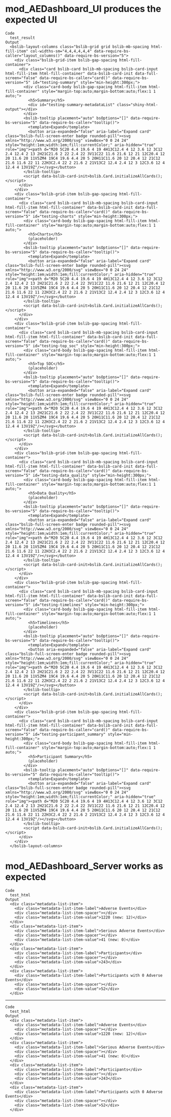 # mod_AEDashboard_UI produces the expected UI

    Code
      test_result
    Output
      <bslib-layout-columns class="bslib-grid grid bslib-mb-spacing html-fill-item" col-widths-sm="4,4,4,4,4,4" data-require-bs-caller="layout_columns()" data-require-bs-version="5">
        <div class="bslib-grid-item bslib-gap-spacing html-fill-container">
          <div class="card bslib-card bslib-mb-spacing bslib-card-input html-fill-item html-fill-container" data-bslib-card-init data-full-screen="false" data-require-bs-caller="card()" data-require-bs-version="5" id="testing-summary" style="min-height:300px;">
            <div class="card-body bslib-gap-spacing html-fill-item html-fill-container" style="margin-top:auto;margin-bottom:auto;flex:1 1 auto;">
              <h5>Summary</h5>
              <div id="testing-summary-metadataList" class="shiny-html-output"></div>
            </div>
            <bslib-tooltip placement="auto" bsOptions="[]" data-require-bs-version="5" data-require-bs-caller="tooltip()">
              <template>Expand</template>
              <button aria-expanded="false" aria-label="Expand card" class="bslib-full-screen-enter badge rounded-pill"><svg xmlns="http://www.w3.org/2000/svg" viewBox="0 0 24 24" style="height:1em;width:1em;fill:currentColor;" aria-hidden="true" role="img"><path d="M20 5C20 4.4 19.6 4 19 4H13C12.4 4 12 3.6 12 3C12 2.4 12.4 2 13 2H21C21.6 2 22 2.4 22 3V11C22 11.6 21.6 12 21 12C20.4 12 20 11.6 20 11V5ZM4 19C4 19.6 4.4 20 5 20H11C11.6 20 12 20.4 12 21C12 21.6 11.6 22 11 22H3C2.4 22 2 21.6 2 21V13C2 12.4 2.4 12 3 12C3.6 12 4 12.4 4 13V19Z"/></svg></button>
            </bslib-tooltip>
            <script data-bslib-card-init>bslib.Card.initializeAllCards();</script>
          </div>
        </div>
        <div class="bslib-grid-item bslib-gap-spacing html-fill-container">
          <div class="card bslib-card bslib-mb-spacing bslib-card-input html-fill-item html-fill-container" data-bslib-card-init data-full-screen="false" data-require-bs-caller="card()" data-require-bs-version="5" id="testing-charts" style="min-height:300px;">
            <div class="card-body bslib-gap-spacing html-fill-item html-fill-container" style="margin-top:auto;margin-bottom:auto;flex:1 1 auto;">
              <h5>Charts</h5>
              (placeholder)
            </div>
            <bslib-tooltip placement="auto" bsOptions="[]" data-require-bs-version="5" data-require-bs-caller="tooltip()">
              <template>Expand</template>
              <button aria-expanded="false" aria-label="Expand card" class="bslib-full-screen-enter badge rounded-pill"><svg xmlns="http://www.w3.org/2000/svg" viewBox="0 0 24 24" style="height:1em;width:1em;fill:currentColor;" aria-hidden="true" role="img"><path d="M20 5C20 4.4 19.6 4 19 4H13C12.4 4 12 3.6 12 3C12 2.4 12.4 2 13 2H21C21.6 2 22 2.4 22 3V11C22 11.6 21.6 12 21 12C20.4 12 20 11.6 20 11V5ZM4 19C4 19.6 4.4 20 5 20H11C11.6 20 12 20.4 12 21C12 21.6 11.6 22 11 22H3C2.4 22 2 21.6 2 21V13C2 12.4 2.4 12 3 12C3.6 12 4 12.4 4 13V19Z"/></svg></button>
            </bslib-tooltip>
            <script data-bslib-card-init>bslib.Card.initializeAllCards();</script>
          </div>
        </div>
        <div class="bslib-grid-item bslib-gap-spacing html-fill-container">
          <div class="card bslib-card bslib-mb-spacing bslib-card-input html-fill-item html-fill-container" data-bslib-card-init data-full-screen="false" data-require-bs-caller="card()" data-require-bs-version="5" id="testing-top_soc" style="min-height:300px;">
            <div class="card-body bslib-gap-spacing html-fill-item html-fill-container" style="margin-top:auto;margin-bottom:auto;flex:1 1 auto;">
              <h5>Top SOC</h5>
              (placeholder)
            </div>
            <bslib-tooltip placement="auto" bsOptions="[]" data-require-bs-version="5" data-require-bs-caller="tooltip()">
              <template>Expand</template>
              <button aria-expanded="false" aria-label="Expand card" class="bslib-full-screen-enter badge rounded-pill"><svg xmlns="http://www.w3.org/2000/svg" viewBox="0 0 24 24" style="height:1em;width:1em;fill:currentColor;" aria-hidden="true" role="img"><path d="M20 5C20 4.4 19.6 4 19 4H13C12.4 4 12 3.6 12 3C12 2.4 12.4 2 13 2H21C21.6 2 22 2.4 22 3V11C22 11.6 21.6 12 21 12C20.4 12 20 11.6 20 11V5ZM4 19C4 19.6 4.4 20 5 20H11C11.6 20 12 20.4 12 21C12 21.6 11.6 22 11 22H3C2.4 22 2 21.6 2 21V13C2 12.4 2.4 12 3 12C3.6 12 4 12.4 4 13V19Z"/></svg></button>
            </bslib-tooltip>
            <script data-bslib-card-init>bslib.Card.initializeAllCards();</script>
          </div>
        </div>
        <div class="bslib-grid-item bslib-gap-spacing html-fill-container">
          <div class="card bslib-card bslib-mb-spacing bslib-card-input html-fill-item html-fill-container" data-bslib-card-init data-full-screen="false" data-require-bs-caller="card()" data-require-bs-version="5" id="testing-data_quality" style="min-height:300px;">
            <div class="card-body bslib-gap-spacing html-fill-item html-fill-container" style="margin-top:auto;margin-bottom:auto;flex:1 1 auto;">
              <h5>Data Quality</h5>
              (placeholder)
            </div>
            <bslib-tooltip placement="auto" bsOptions="[]" data-require-bs-version="5" data-require-bs-caller="tooltip()">
              <template>Expand</template>
              <button aria-expanded="false" aria-label="Expand card" class="bslib-full-screen-enter badge rounded-pill"><svg xmlns="http://www.w3.org/2000/svg" viewBox="0 0 24 24" style="height:1em;width:1em;fill:currentColor;" aria-hidden="true" role="img"><path d="M20 5C20 4.4 19.6 4 19 4H13C12.4 4 12 3.6 12 3C12 2.4 12.4 2 13 2H21C21.6 2 22 2.4 22 3V11C22 11.6 21.6 12 21 12C20.4 12 20 11.6 20 11V5ZM4 19C4 19.6 4.4 20 5 20H11C11.6 20 12 20.4 12 21C12 21.6 11.6 22 11 22H3C2.4 22 2 21.6 2 21V13C2 12.4 2.4 12 3 12C3.6 12 4 12.4 4 13V19Z"/></svg></button>
            </bslib-tooltip>
            <script data-bslib-card-init>bslib.Card.initializeAllCards();</script>
          </div>
        </div>
        <div class="bslib-grid-item bslib-gap-spacing html-fill-container">
          <div class="card bslib-card bslib-mb-spacing bslib-card-input html-fill-item html-fill-container" data-bslib-card-init data-full-screen="false" data-require-bs-caller="card()" data-require-bs-version="5" id="testing-timelines" style="min-height:300px;">
            <div class="card-body bslib-gap-spacing html-fill-item html-fill-container" style="margin-top:auto;margin-bottom:auto;flex:1 1 auto;">
              <h5>Timelines</h5>
              (placeholder)
            </div>
            <bslib-tooltip placement="auto" bsOptions="[]" data-require-bs-version="5" data-require-bs-caller="tooltip()">
              <template>Expand</template>
              <button aria-expanded="false" aria-label="Expand card" class="bslib-full-screen-enter badge rounded-pill"><svg xmlns="http://www.w3.org/2000/svg" viewBox="0 0 24 24" style="height:1em;width:1em;fill:currentColor;" aria-hidden="true" role="img"><path d="M20 5C20 4.4 19.6 4 19 4H13C12.4 4 12 3.6 12 3C12 2.4 12.4 2 13 2H21C21.6 2 22 2.4 22 3V11C22 11.6 21.6 12 21 12C20.4 12 20 11.6 20 11V5ZM4 19C4 19.6 4.4 20 5 20H11C11.6 20 12 20.4 12 21C12 21.6 11.6 22 11 22H3C2.4 22 2 21.6 2 21V13C2 12.4 2.4 12 3 12C3.6 12 4 12.4 4 13V19Z"/></svg></button>
            </bslib-tooltip>
            <script data-bslib-card-init>bslib.Card.initializeAllCards();</script>
          </div>
        </div>
        <div class="bslib-grid-item bslib-gap-spacing html-fill-container">
          <div class="card bslib-card bslib-mb-spacing bslib-card-input html-fill-item html-fill-container" data-bslib-card-init data-full-screen="false" data-require-bs-caller="card()" data-require-bs-version="5" id="testing-participant_summary" style="min-height:300px;">
            <div class="card-body bslib-gap-spacing html-fill-item html-fill-container" style="margin-top:auto;margin-bottom:auto;flex:1 1 auto;">
              <h5>Participant Summary</h5>
              (placeholder)
            </div>
            <bslib-tooltip placement="auto" bsOptions="[]" data-require-bs-version="5" data-require-bs-caller="tooltip()">
              <template>Expand</template>
              <button aria-expanded="false" aria-label="Expand card" class="bslib-full-screen-enter badge rounded-pill"><svg xmlns="http://www.w3.org/2000/svg" viewBox="0 0 24 24" style="height:1em;width:1em;fill:currentColor;" aria-hidden="true" role="img"><path d="M20 5C20 4.4 19.6 4 19 4H13C12.4 4 12 3.6 12 3C12 2.4 12.4 2 13 2H21C21.6 2 22 2.4 22 3V11C22 11.6 21.6 12 21 12C20.4 12 20 11.6 20 11V5ZM4 19C4 19.6 4.4 20 5 20H11C11.6 20 12 20.4 12 21C12 21.6 11.6 22 11 22H3C2.4 22 2 21.6 2 21V13C2 12.4 2.4 12 3 12C3.6 12 4 12.4 4 13V19Z"/></svg></button>
            </bslib-tooltip>
            <script data-bslib-card-init>bslib.Card.initializeAllCards();</script>
          </div>
        </div>
      </bslib-layout-columns>

# mod_AEDashboard_Server works as expected

    Code
      test_html
    Output
      <div class="metadata-list-item">
        <div class="metadata-list-item-label">Adverse Events</div>
        <div class="metadata-list-item-spacer"></div>
        <div class="metadata-list-item-value">1220 (new: 12)</div>
      </div>
      <div class="metadata-list-item">
        <div class="metadata-list-item-label">Serious Adverse Events</div>
        <div class="metadata-list-item-spacer"></div>
        <div class="metadata-list-item-value">41 (new: 0)</div>
      </div>
      <div class="metadata-list-item">
        <div class="metadata-list-item-label">Participants</div>
        <div class="metadata-list-item-spacer"></div>
        <div class="metadata-list-item-value">243</div>
      </div>
      <div class="metadata-list-item">
        <div class="metadata-list-item-label">Participants with 0 Adverse Events</div>
        <div class="metadata-list-item-spacer"></div>
        <div class="metadata-list-item-value">52</div>
      </div>

---

    Code
      test_html
    Output
      <div class="metadata-list-item">
        <div class="metadata-list-item-label">Adverse Events</div>
        <div class="metadata-list-item-spacer"></div>
        <div class="metadata-list-item-value">1220 (new: 12)</div>
      </div>
      <div class="metadata-list-item">
        <div class="metadata-list-item-label">Serious Adverse Events</div>
        <div class="metadata-list-item-spacer"></div>
        <div class="metadata-list-item-value">41 (new: 0)</div>
      </div>
      <div class="metadata-list-item">
        <div class="metadata-list-item-label">Participants</div>
        <div class="metadata-list-item-spacer"></div>
        <div class="metadata-list-item-value">243</div>
      </div>
      <div class="metadata-list-item">
        <div class="metadata-list-item-label">Participants with 0 Adverse Events</div>
        <div class="metadata-list-item-spacer"></div>
        <div class="metadata-list-item-value">52</div>
      </div>

